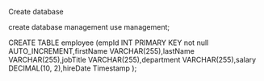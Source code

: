 Create database

create database management 
use management;

CREATE TABLE employee (empId INT PRIMARY KEY not null AUTO_INCREMENT,firstName VARCHAR(255),lastName VARCHAR(255),jobTitle VARCHAR(255),department VARCHAR(255),salary DECIMAL(10, 2),hireDate Timestamp );
